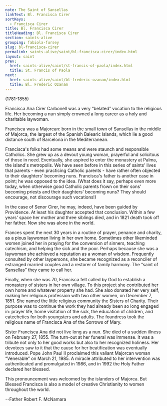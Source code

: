 ```yaml
---
note: The Saint of Sansellas
linkText: Bl. Francisca Cirer
sortKeys:
  - Francisca Cirer
title: Bl. Francisca Cirer
titleHeading: Bl. Francisca Cirer
section: saints-alive
grouping: fabiola-fursey
slug: bl-francisca-cirer
permalink: saints-alive/saint/bl-francisca-cirer/index.html
layout: saint
prev:
  href: saints-alive/saint/st-francis-of-paola/index.html
  title: St. Francis of Paola
next:
  href: saints-alive/saint/bl-frederic-ozanam/index.html
  title: Bl. Frederic Ozanam
---
```

(1781-1855)

Francisca Ana Cirer Carbonell was a very “belated” vocation to the religious life. Her becoming a nun simply crowned a long career as a holy and charitable laywoman.

Francisca was a Majorcan: born in the small town of Sansellas in the middle of Majorca, the largest of the Spanish Balearic Islands, which lie a good distance south of Barcelona in the Mediterranean.

Francisca's folks had some means and were staunch and responsible Catholics. She grew up as a devout young woman, prayerful and solicitous of those in need. Eventually, she aspired to enter the monastery at Palma, the island's metropolis. We have seen before in this series of saints' lives that parents - even practicing Catholic parents - have rather often objected to their daughters' becoming nuns. Francisca's father is another case in point; he was opposed to the idea. (What does it say, perhaps even more today, when otherwise good Catholic parents frown on their sons' becoming priests and their daughters' becoming nuns? They should encourage, not discourage such vocations!)

In the case of Senor Cirer, he may, indeed, have been guided by Providence. At least his daughter accepted that conclusion. Within a few years' space her mother and three siblings died, and in 1821 death took off her father. Now she was alone in the world.

Frances spent the next 30 years in a routine of prayer, penance and charity, as a pious laywoman living in her own home. Sometimes other likeminded women joined her in praying for the conversion of sinners, teaching catechism, and helping the sick and the poor. Perhaps because she was a laywoman she achieved a reputation as a woman of wisdom. Frequently consulted by other laypersons, she became recognized as a reconciler of estranged married couples and a restorer of family harmony. The “saint of Sansellas” they came to call her.

Finally, when she was 70, Francisca felt called by God to establish a monastery of sisters in her own village. To this project she contributed her own home and whatever property she had. She also donated her very self, making her religious profession with two other women, on December 7, 1851. She named the little religious community the Sisters of Charity. Their purpose was to continue the work they had already been so long engaged in: prayer life, home visitation of the sick, the education of children, and catechetics for both youngsters and adults. The foundress took the religious name of Francisca Ana of the Sorrows of Mary.

Sister Francisca Ana did not live long as a nun. She died of a sudden illness on February 27, 1855. The turn-out at her funeral was immense. It was a tribute not only to her good works but also to her recognized holiness. Her devotees saw to it that the cause for her beatification was eventually introduced. Pope John Paul II proclaimed this valiant Majorcan woman “Venerable” on March 21, 1985. A miracle attributed to her intervention was authenticated and promulgated in 1986, and in 1992 the Holy Father declared her blessed.

This pronouncement was welcomed by the islanders of Majorca. But Blessed Francisca is also a model of creative Christianity to women throughout the world.

\--Father Robert F. McNamara